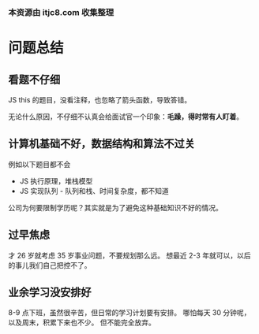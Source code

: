### 本资源由 itjc8.com 收集整理
# 问题总结

## 看题不仔细

JS this 的题目，没看注释，也忽略了箭头函数，导致答错。

无论什么原因，不仔细不认真会给面试官一个印象：**毛躁，得时常有人盯着**。

## 计算机基础不好，数据结构和算法不过关

例如以下题目都不会
- JS 执行原理，堆栈模型
- JS 实现队列 - 队列和栈、时间复杂度，都不知道

公司为何要限制学历呢？其实就是为了避免这种基础知识不好的情况。

## 过早焦虑

才 26 岁就考虑 35 岁事业问题，不要规划那么远。
想最近 2-3 年就可以，以后的事儿我们自己把控不了。

## 业余学习没安排好

8-9 点下班，虽然很辛苦，但日常的学习计划要有安排。
哪怕每天 30 分钟呢，以及周末，积累下来也不少。
但不能完全放弃。
